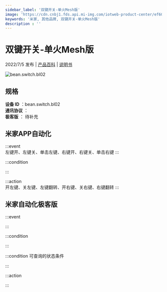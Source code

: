 ```yaml
---
sidebar_label: '双键开关-单火Mesh版'
image: 'https://cdn.cnbj1.fds.api.mi-img.com/iotweb-product-center/ef6077dacd7548a716bfe18aeccb4630_1652151867744.png?GalaxyAccessKeyId=AKVGLQWBOVIRQ3XLEW&Expires=9223372036854775807&Signature=zzttyZvpi07VuGE8D05b4ERlLZY='
keywords: '米家, 其他品牌, 双键开关-单火Mesh版'
description : ''
---
```

# 双键开关-单火Mesh版

2022/7/5 发布 | [产品百科](https://home.mi.com/webapp/content/baike/product/index.html?model=bean.switch.bl02/) | [说明书](https://home.mi.com/views/introduction.html?model=bean.switch.bl02&region=cn)

![bean.switch.bl02](https://cdn.cnbj1.fds.api.mi-img.com/iotweb-product-center/ef6077dacd7548a716bfe18aeccb4630_1652151867744.png?GalaxyAccessKeyId=AKVGLQWBOVIRQ3XLEW&Expires=9223372036854775807&Signature=zzttyZvpi07VuGE8D05b4ERlLZY=)

## 规格  
> 
**设备 ID** ：bean.switch.bl02  
**通讯协议** ：  
**极客版**  ： 待补充 


## 米家APP自动化  

:::event  
左键开、左键关、单击左键、右键开、右键关、单击右键
:::

:::condition  

:::

:::action   
开左键、关左键、左键翻转、开右键、关右键、右键翻转
:::

## 米家自动化极客版  

:::event  

:::

:::condition  

:::

:::condition 可查询的状态条件  

:::

:::action  

:::

        
